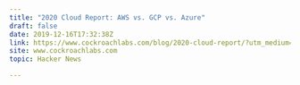 ```yaml
---
title: "2020 Cloud Report: AWS vs. GCP vs. Azure"
draft: false
date: 2019-12-16T17:32:38Z
link: https://www.cockroachlabs.com/blog/2020-cloud-report/?utm_medium=RSS&utm_source=hune
site: www.cockroachlabs.com
topic: Hacker News  

---
```

